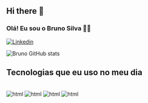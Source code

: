 ## Hi there 👋
### Olá! Eu sou o Bruno Silva 🖐🏻
[![Linkedin](https://img.shields.io/badge/LinkedIn-0077B5?style=for-the-badge&logo=linkedin&logoColor=white)](https://linkedin.com/bruno-silva-3672082a5?utm_source=share&utm_campaign=share_via&utm_content=profile&utm_medium=ios_app)

![Bruno GitHub stats](https://github-readme-stats.vercel.app/api?username=brunosilva399&show-icons=true&theme=tokyonight)

## Tecnologias que eu uso no meu dia 

<div style="display: inline_block"><br/>
<img align="center" alt="html" src="https://img.shields.io/badge/HTML-239120?style=for-the-badge&logo=html5&logoColor=white"/>
<img align="center" alt="html" src="https://img.shields.io/badge/CSS-239120?style=for-the-badge&logo=javascript&logoColor=white"/>
<img align="center" alt="html" src="https://img.shields.io/badge/JavaScript-F7DF1E?style=for-the-badge&logo=css3&logoColor=white"/>
<img align="center" alt="html" src="https://img.shields.io/badge/Saas-CC6699?style=for-the-badge&logo=saas&logoColor=white"/>

</div>


